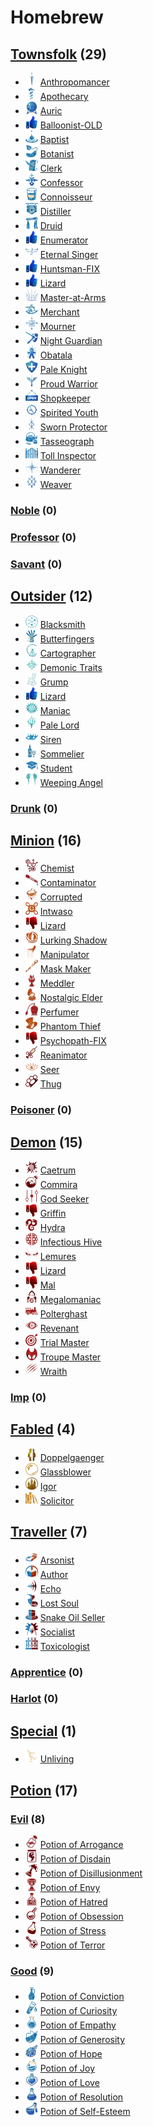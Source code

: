 # Homebrew

## [Townsfolk](Townsfolk) (29)
- ![](Townsfolk/Anthropomancer/.image_small.png) [Anthropomancer](Townsfolk/Anthropomancer)
- ![](Townsfolk/Apothecary/.image_small.png) [Apothecary](Townsfolk/Apothecary)
- ![](Townsfolk/Auric/.image_small.png) [Auric](Townsfolk/Auric)
- ![](Townsfolk/.image_small.png) [Balloonist-OLD](Townsfolk/Balloonist-OLD)
- ![](Townsfolk/Baptist/.image_small.png) [Baptist](Townsfolk/Baptist)
- ![](Townsfolk/Botanist/.image_small.png) [Botanist](Townsfolk/Botanist)
- ![](Townsfolk/Clerk/.image_small.png) [Clerk](Townsfolk/Clerk)
- ![](Townsfolk/Confessor/.image_small.png) [Confessor](Townsfolk/Confessor)
- ![](Townsfolk/Connoisseur/.image_small.png) [Connoisseur](Townsfolk/Connoisseur)
- ![](Townsfolk/Distiller/.image_small.png) [Distiller](Townsfolk/Distiller)
- ![](Townsfolk/Druid/.image_small.png) [Druid](Townsfolk/Druid)
- ![](Townsfolk/.image_small.png) [Enumerator](Townsfolk/Enumerator)
- ![](Townsfolk/Eternal%20Singer/.image_small.png) [Eternal Singer](Townsfolk/Eternal%20Singer)
- ![](Townsfolk/.image_small.png) [Huntsman-FIX](Townsfolk/Huntsman-FIX)
- ![](Townsfolk/.image_small.png) [Lizard](Townsfolk/Lizard)
- ![](Townsfolk/Master-at-Arms/.image_small.png) [Master-at-Arms](Townsfolk/Master-at-Arms)
- ![](Townsfolk/Merchant/.image_small.png) [Merchant](Townsfolk/Merchant)
- ![](Townsfolk/Mourner/.image_small.png) [Mourner](Townsfolk/Mourner)
- ![](Townsfolk/Night%20Guardian/.image_small.png) [Night Guardian](Townsfolk/Night%20Guardian)
- ![](Townsfolk/Obatala/.image_small.png) [Obatala](Townsfolk/Obatala)
- ![](Townsfolk/Pale%20Knight/.image_small.png) [Pale Knight](Townsfolk/Pale%20Knight)
- ![](Townsfolk/Proud%20Warrior/.image_small.png) [Proud Warrior](Townsfolk/Proud%20Warrior)
- ![](Townsfolk/Shopkeeper/.image_small.png) [Shopkeeper](Townsfolk/Shopkeeper)
- ![](Townsfolk/Spirited%20Youth/.image_small.png) [Spirited Youth](Townsfolk/Spirited%20Youth)
- ![](Townsfolk/Sworn%20Protector/.image_small.png) [Sworn Protector](Townsfolk/Sworn%20Protector)
- ![](Townsfolk/Tasseograph/.image_small.png) [Tasseograph](Townsfolk/Tasseograph)
- ![](Townsfolk/Toll%20Inspector/.image_small.png) [Toll Inspector](Townsfolk/Toll%20Inspector)
- ![](Townsfolk/Wanderer/.image_small.png) [Wanderer](Townsfolk/Wanderer)
- ![](Townsfolk/Weaver/.image_small.png) [Weaver](Townsfolk/Weaver)
### [Noble](Townsfolk/Noble) (0)

### [Professor](Townsfolk/Professor) (0)

### [Savant](Townsfolk/Savant) (0)


## [Outsider](Outsider) (12)
- ![](Outsider/Blacksmith/.image_small.png) [Blacksmith](Outsider/Blacksmith)
- ![](Outsider/Butterfingers/.image_small.png) [Butterfingers](Outsider/Butterfingers)
- ![](Outsider/Cartographer/.image_small.png) [Cartographer](Outsider/Cartographer)
- ![](Outsider/Demonic%20Traits/.image_small.png) [Demonic Traits](Outsider/Demonic%20Traits)
- ![](Outsider/Grump/.image_small.png) [Grump](Outsider/Grump)
- ![](Outsider/.image_small.png) [Lizard](Outsider/Lizard)
- ![](Outsider/Maniac/.image_small.png) [Maniac](Outsider/Maniac)
- ![](Outsider/Pale%20Lord/.image_small.png) [Pale Lord](Outsider/Pale%20Lord)
- ![](Outsider/Siren/.image_small.png) [Siren](Outsider/Siren)
- ![](Outsider/Sommelier/.image_small.png) [Sommelier](Outsider/Sommelier)
- ![](Outsider/Student/.image_small.png) [Student](Outsider/Student)
- ![](Outsider/Weeping%20Angel/.image_small.png) [Weeping Angel](Outsider/Weeping%20Angel)
### [Drunk](Outsider/Drunk) (0)


## [Minion](Minion) (16)
- ![](Minion/Chemist/.image_small.png) [Chemist](Minion/Chemist)
- ![](Minion/Contaminator/.image_small.png) [Contaminator](Minion/Contaminator)
- ![](Minion/Corrupted/.image_small.png) [Corrupted](Minion/Corrupted)
- ![](Minion/Intwaso/.image_small.png) [Intwaso](Minion/Intwaso)
- ![](Minion/.image_small.png) [Lizard](Minion/Lizard)
- ![](Minion/Lurking%20Shadow/.image_small.png) [Lurking Shadow](Minion/Lurking%20Shadow)
- ![](Minion/Manipulator/.image_small.png) [Manipulator](Minion/Manipulator)
- ![](Minion/Mask%20Maker/.image_small.png) [Mask Maker](Minion/Mask%20Maker)
- ![](Minion/Meddler/.image_small.png) [Meddler](Minion/Meddler)
- ![](Minion/Nostalgic%20Elder/.image_small.png) [Nostalgic Elder](Minion/Nostalgic%20Elder)
- ![](Minion/Perfumer/.image_small.png) [Perfumer](Minion/Perfumer)
- ![](Minion/Phantom%20Thief/.image_small.png) [Phantom Thief](Minion/Phantom%20Thief)
- ![](Minion/.image_small.png) [Psychopath-FIX](Minion/Psychopath-FIX)
- ![](Minion/Reanimator/.image_small.png) [Reanimator](Minion/Reanimator)
- ![](Minion/Seer/.image_small.png) [Seer](Minion/Seer)
- ![](Minion/Thug/.image_small.png) [Thug](Minion/Thug)
### [Poisoner](Minion/Poisoner) (0)


## [Demon](Demon) (15)
- ![](Demon/Caetrum/.image_small.png) [Caetrum](Demon/Caetrum)
- ![](Demon/Commira/.image_small.png) [Commira](Demon/Commira)
- ![](Demon/God%20Seeker/.image_small.png) [God Seeker](Demon/God%20Seeker)
- ![](Demon/.image_small.png) [Griffin](Demon/Griffin)
- ![](Demon/Hydra/.image_small.png) [Hydra](Demon/Hydra)
- ![](Demon/Infectious%20Hive/.image_small.png) [Infectious Hive](Demon/Infectious%20Hive)
- ![](Demon/Lemures/.image_small.png) [Lemures](Demon/Lemures)
- ![](Demon/.image_small.png) [Lizard](Demon/Lizard)
- ![](Demon/.image_small.png) [Mal](Demon/Mal)
- ![](Demon/Megalomaniac/.image_small.png) [Megalomaniac](Demon/Megalomaniac)
- ![](Demon/Polterghast/.image_small.png) [Polterghast](Demon/Polterghast)
- ![](Demon/Revenant/.image_small.png) [Revenant](Demon/Revenant)
- ![](Demon/Trial%20Master/.image_small.png) [Trial Master](Demon/Trial%20Master)
- ![](Demon/Troupe%20Master/.image_small.png) [Troupe Master](Demon/Troupe%20Master)
- ![](Demon/Wraith/.image_small.png) [Wraith](Demon/Wraith)
### [Imp](Demon/Imp) (0)


## [Fabled](Fabled) (4)
- ![](Fabled/Doppelgaenger/.image_small.png) [Doppelgaenger](Fabled/Doppelgaenger)
- ![](Fabled/Glassblower/.image_small.png) [Glassblower](Fabled/Glassblower)
- ![](Fabled/Igor/.image_small.png) [Igor](Fabled/Igor)
- ![](Fabled/Solicitor/.image_small.png) [Solicitor](Fabled/Solicitor)

## [Traveller](Traveller) (7)
- ![](Traveller/Arsonist/.image_small.png) [Arsonist](Traveller/Arsonist)
- ![](Traveller/Author/.image_small.png) [Author](Traveller/Author)
- ![](Traveller/Echo/.image_small.png) [Echo](Traveller/Echo)
- ![](Traveller/Lost%20Soul/.image_small.png) [Lost Soul](Traveller/Lost%20Soul)
- ![](Traveller/Snake%20Oil%20Seller/.image_small.png) [Snake Oil Seller](Traveller/Snake%20Oil%20Seller)
- ![](Traveller/Socialist/.image_small.png) [Socialist](Traveller/Socialist)
- ![](Traveller/Toxicologist/.image_small.png) [Toxicologist](Traveller/Toxicologist)
### [Apprentice](Traveller/Apprentice) (0)

### [Harlot](Traveller/Harlot) (0)


## [Special](Special) (1)
- ![](Special/Unliving/.image_small.png) [Unliving](Special/Unliving)

## [Potion](Potion) (17)
### [Evil](Potion/Evil) (8)
- ![](Potion/Evil/Potion%20of%20Arrogance/.image_small.png) [Potion of Arrogance](Potion/Evil/Potion%20of%20Arrogance)
- ![](Potion/Evil/Potion%20of%20Disdain/.image_small.png) [Potion of Disdain](Potion/Evil/Potion%20of%20Disdain)
- ![](Potion/Evil/Potion%20of%20Disillusionment/.image_small.png) [Potion of Disillusionment](Potion/Evil/Potion%20of%20Disillusionment)
- ![](Potion/Evil/Potion%20of%20Envy/.image_small.png) [Potion of Envy](Potion/Evil/Potion%20of%20Envy)
- ![](Potion/Evil/Potion%20of%20Hatred/.image_small.png) [Potion of Hatred](Potion/Evil/Potion%20of%20Hatred)
- ![](Potion/Evil/Potion%20of%20Obsession/.image_small.png) [Potion of Obsession](Potion/Evil/Potion%20of%20Obsession)
- ![](Potion/Evil/Potion%20of%20Stress/.image_small.png) [Potion of Stress](Potion/Evil/Potion%20of%20Stress)
- ![](Potion/Evil/Potion%20of%20Terror/.image_small.png) [Potion of Terror](Potion/Evil/Potion%20of%20Terror)

### [Good](Potion/Good) (9)
- ![](Potion/Good/Potion%20of%20Conviction/.image_small.png) [Potion of Conviction](Potion/Good/Potion%20of%20Conviction)
- ![](Potion/Good/Potion%20of%20Curiosity/.image_small.png) [Potion of Curiosity](Potion/Good/Potion%20of%20Curiosity)
- ![](Potion/Good/Potion%20of%20Empathy/.image_small.png) [Potion of Empathy](Potion/Good/Potion%20of%20Empathy)
- ![](Potion/Good/Potion%20of%20Generosity/.image_small.png) [Potion of Generosity](Potion/Good/Potion%20of%20Generosity)
- ![](Potion/Good/Potion%20of%20Hope/.image_small.png) [Potion of Hope](Potion/Good/Potion%20of%20Hope)
- ![](Potion/Good/Potion%20of%20Joy/.image_small.png) [Potion of Joy](Potion/Good/Potion%20of%20Joy)
- ![](Potion/Good/Potion%20of%20Love/.image_small.png) [Potion of Love](Potion/Good/Potion%20of%20Love)
- ![](Potion/Good/Potion%20of%20Resolution/.image_small.png) [Potion of Resolution](Potion/Good/Potion%20of%20Resolution)
- ![](Potion/Good/Potion%20of%20Self-Esteem/.image_small.png) [Potion of Self-Esteem](Potion/Good/Potion%20of%20Self-Esteem)


